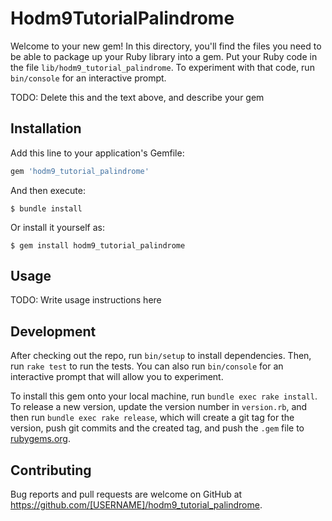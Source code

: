 # Hodm9TutorialPalindrome

Welcome to your new gem! In this directory, you'll find the files you need to be able to package up your Ruby library into a gem. Put your Ruby code in the file `lib/hodm9_tutorial_palindrome`. To experiment with that code, run `bin/console` for an interactive prompt.

TODO: Delete this and the text above, and describe your gem

## Installation

Add this line to your application's Gemfile:

```ruby
gem 'hodm9_tutorial_palindrome'
```

And then execute:

    $ bundle install

Or install it yourself as:

    $ gem install hodm9_tutorial_palindrome

## Usage

TODO: Write usage instructions here

## Development

After checking out the repo, run `bin/setup` to install dependencies. Then, run `rake test` to run the tests. You can also run `bin/console` for an interactive prompt that will allow you to experiment.

To install this gem onto your local machine, run `bundle exec rake install`. To release a new version, update the version number in `version.rb`, and then run `bundle exec rake release`, which will create a git tag for the version, push git commits and the created tag, and push the `.gem` file to [rubygems.org](https://rubygems.org).

## Contributing

Bug reports and pull requests are welcome on GitHub at https://github.com/[USERNAME]/hodm9_tutorial_palindrome.
